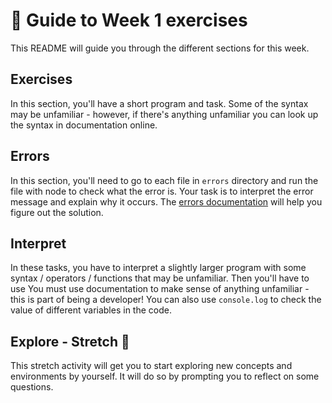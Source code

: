 # 🧭 Guide to Week 1 exercises

This README will guide you through the different sections for this week.

## Exercises

In this section, you'll have a short program and task. Some of the syntax may be unfamiliar - however, if there's anything unfamiliar you can look up the syntax in documentation online.

## Errors

In this section, you'll need to go to each file in `errors` directory and run the file with node to check what the error is. Your task is to interpret the error message and explain why it occurs. The [errors documentation](https://developer.mozilla.org/en-US/docs/Web/JavaScript/Reference/Errors) will help you figure out the solution.

## Interpret

In these tasks, you have to interpret a slightly larger program with some syntax / operators / functions that may be unfamiliar. Then you'll have to use
You must use documentation to make sense of anything unfamiliar - this is part of being a developer!
You can also use `console.log` to check the value of different variables in the code.

## Explore - Stretch 💪

This stretch activity will get you to start exploring new concepts and environments by yourself. It will do so by prompting you to reflect on some questions.

